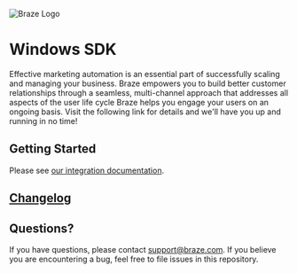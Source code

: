 ![Braze Logo](https://github.com/Appboy/appboy-windows-sdk/blob/master/braze-logo.png)

# Windows SDK

Effective marketing automation is an essential part of successfully scaling and managing your business. Braze empowers you to build better customer relationships through a seamless, multi-channel approach that addresses all aspects of the user life cycle Braze helps you engage your users on an ongoing basis. Visit the following link for details and we'll have you up and running in no time!

## Getting Started

Please see [our integration documentation](https://www.braze.com/documentation/Windows_Universal/).

## [Changelog](https://github.com/Appboy/appboy-windows-sdk/blob/master/CHANGELOG.md)

## Questions?

If you have questions, please contact [support@braze.com](mailto:support@braze.com). If you believe you are encountering a bug, feel free to file issues in this repository.
